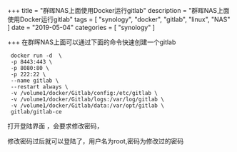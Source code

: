 +++
title = "群晖NAS上面使用Docker运行gitlab"
description = "群晖NAS上面使用Docker运行gitlab"
tags = [
    "synology",
    "docker",
    "gitlab",
    "linux",
    "NAS"
]
date = "2019-05-04"
categories = [
        "synology"
]

+++
在群晖NAS上面可以通过下面的命令快速创建一个gitlab

```
 docker run -d  \
 -p 8443:443 \
 -p 8080:80 \
 -p 222:22 \
 --name gitlab \
 --restart always \
 -v /volume1/docker/Gitlab/config:/etc/gitlab \
 -v /volume1/docker/Gitlab/logs:/var/log/gitlab \
 -v /volume1/docker/Gitlab/data:/var/opt/gitlab \
 gitlab/gitlab-ce
```

 打开登陆界面 ，会要求修改密码，

 修改密码过后就可以登陆了，用户名为root,密码为修改过的密码
